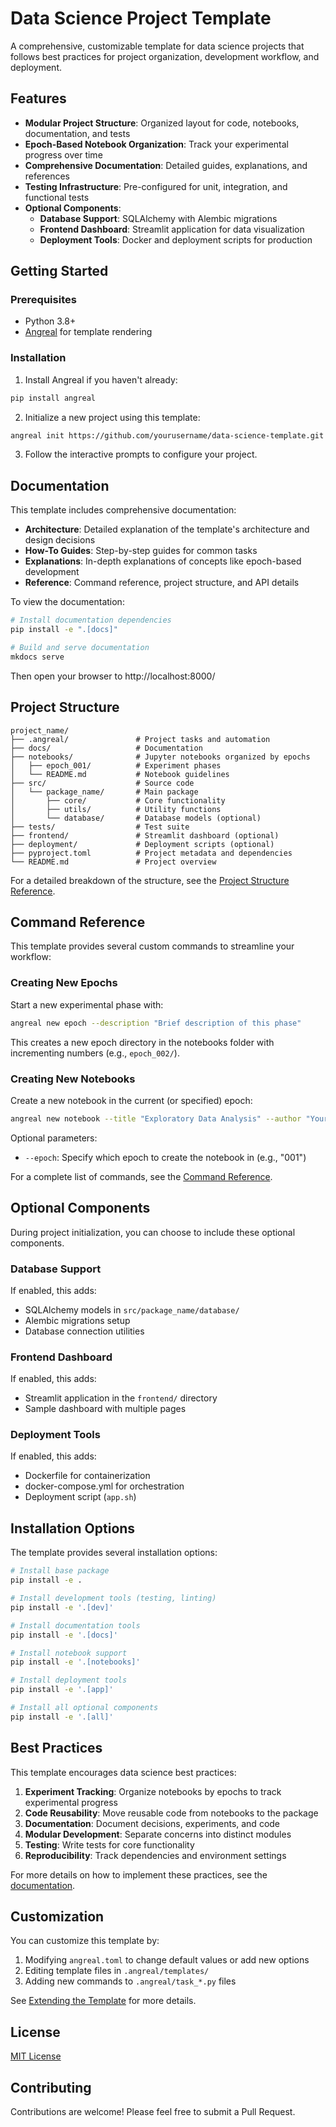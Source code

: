 # Data Science Project Template

A comprehensive, customizable template for data science projects that follows best practices for project organization, development workflow, and deployment.

## Features

- **Modular Project Structure**: Organized layout for code, notebooks, documentation, and tests
- **Epoch-Based Notebook Organization**: Track your experimental progress over time
- **Comprehensive Documentation**: Detailed guides, explanations, and references
- **Testing Infrastructure**: Pre-configured for unit, integration, and functional tests
- **Optional Components**:
  - **Database Support**: SQLAlchemy with Alembic migrations
  - **Frontend Dashboard**: Streamlit application for data visualization
  - **Deployment Tools**: Docker and deployment scripts for production

## Getting Started

### Prerequisites

- Python 3.8+
- [Angreal](https://angreal.github.io/angreal/) for template rendering

### Installation

1. Install Angreal if you haven't already:

```bash
pip install angreal
```

2. Initialize a new project using this template:

```bash
angreal init https://github.com/yourusername/data-science-template.git
```

3. Follow the interactive prompts to configure your project.

## Documentation

This template includes comprehensive documentation:

- **Architecture**: Detailed explanation of the template's architecture and design decisions
- **How-To Guides**: Step-by-step guides for common tasks
- **Explanations**: In-depth explanations of concepts like epoch-based development
- **Reference**: Command reference, project structure, and API details

To view the documentation:

```bash
# Install documentation dependencies
pip install -e ".[docs]"

# Build and serve documentation
mkdocs serve
```

Then open your browser to http://localhost:8000/

## Project Structure

```
project_name/
├── .angreal/               # Project tasks and automation
├── docs/                   # Documentation
├── notebooks/              # Jupyter notebooks organized by epochs
│   ├── epoch_001/          # Experiment phases
│   └── README.md           # Notebook guidelines
├── src/                    # Source code
│   └── package_name/       # Main package
│       ├── core/           # Core functionality
│       ├── utils/          # Utility functions
│       └── database/       # Database models (optional)
├── tests/                  # Test suite
├── frontend/               # Streamlit dashboard (optional)
├── deployment/             # Deployment scripts (optional)
├── pyproject.toml          # Project metadata and dependencies
└── README.md               # Project overview
```

For a detailed breakdown of the structure, see the [Project Structure Reference](docs/reference/project-structure.md).

## Command Reference

This template provides several custom commands to streamline your workflow:

### Creating New Epochs

Start a new experimental phase with:

```bash
angreal new epoch --description "Brief description of this phase"
```

This creates a new epoch directory in the notebooks folder with incrementing numbers (e.g., `epoch_002/`).

### Creating New Notebooks

Create a new notebook in the current (or specified) epoch:

```bash
angreal new notebook --title "Exploratory Data Analysis" --author "Your Name"
```

Optional parameters:
- `--epoch`: Specify which epoch to create the notebook in (e.g., "001")

For a complete list of commands, see the [Command Reference](docs/reference/command-reference.md).

## Optional Components

During project initialization, you can choose to include these optional components.

### Database Support

If enabled, this adds:
- SQLAlchemy models in `src/package_name/database/`
- Alembic migrations setup
- Database connection utilities

### Frontend Dashboard

If enabled, this adds:
- Streamlit application in the `frontend/` directory
- Sample dashboard with multiple pages

### Deployment Tools

If enabled, this adds:
- Dockerfile for containerization
- docker-compose.yml for orchestration
- Deployment script (`app.sh`)

## Installation Options

The template provides several installation options:

```bash
# Install base package
pip install -e .

# Install development tools (testing, linting)
pip install -e '.[dev]'

# Install documentation tools
pip install -e '.[docs]'

# Install notebook support
pip install -e '.[notebooks]'

# Install deployment tools
pip install -e '.[app]'

# Install all optional components
pip install -e '.[all]'
```

## Best Practices

This template encourages data science best practices:

1. **Experiment Tracking**: Organize notebooks by epochs to track experimental progress
2. **Code Reusability**: Move reusable code from notebooks to the package
3. **Documentation**: Document decisions, experiments, and code
4. **Modular Development**: Separate concerns into distinct modules
5. **Testing**: Write tests for core functionality
6. **Reproducibility**: Track dependencies and environment settings

For more details on how to implement these practices, see the [documentation](docs/index.md).

## Customization

You can customize this template by:

1. Modifying `angreal.toml` to change default values or add new options
2. Editing template files in `.angreal/templates/`
3. Adding new commands to `.angreal/task_*.py` files

See [Extending the Template](docs/explanation/extending.md) for more details.

## License

[MIT License](LICENSE)

## Contributing

Contributions are welcome! Please feel free to submit a Pull Request.

